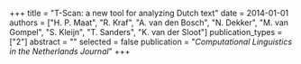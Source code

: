 +++
title = "T-Scan: a new tool for analyzing Dutch text"
date = 2014-01-01
authors = ["H. P. Maat", "R. Kraf", "A. van den Bosch", "N. Dekker", "M. van Gompel", "S. Kleijn", "T. Sanders", "K. van der Sloot"]
publication_types = ["2"]
abstract = ""
selected = false
publication = "*Computational Linguistics in the Netherlands Journal*"
+++

